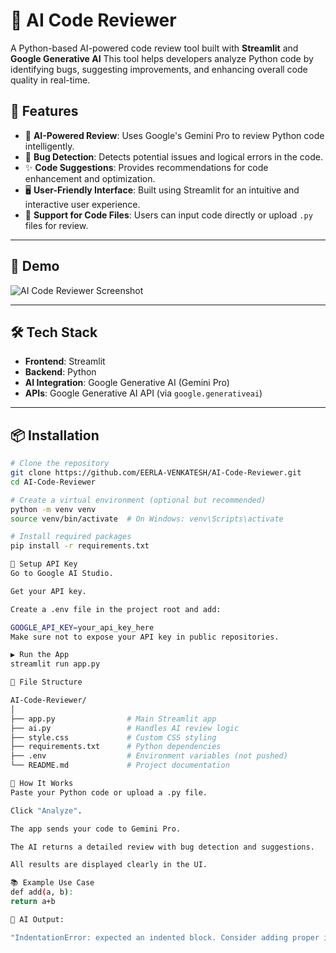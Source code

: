 # 🤖 AI Code Reviewer

A Python-based AI-powered code review tool built with **Streamlit** and **Google Generative AI** 
This tool helps developers analyze Python code by identifying bugs, suggesting improvements,
and enhancing overall code quality in real-time.

## 🚀 Features

- 🧠 **AI-Powered Review**: Uses Google's Gemini Pro to review Python code intelligently.
- 🐞 **Bug Detection**: Detects potential issues and logical errors in the code.
- ✨ **Code Suggestions**: Provides recommendations for code enhancement and optimization.
- 🖥️ **User-Friendly Interface**: Built using Streamlit for an intuitive and interactive user experience.
- 📂 **Support for Code Files**: Users can input code directly or upload `.py` files for review.

---

## 📸 Demo

![AI Code Reviewer Screenshot]("C:\Users\ASUS\Documents\OneDrive\Pictures\Screenshots\App_Photo.png")  

---

## 🛠️ Tech Stack

- **Frontend**: Streamlit
- **Backend**: Python
- **AI Integration**: Google Generative AI (Gemini Pro)
- **APIs**: Google Generative AI API (via `google.generativeai`)

---

## 📦 Installation

```bash
# Clone the repository
git clone https://github.com/EERLA-VENKATESH/AI-Code-Reviewer.git
cd AI-Code-Reviewer

# Create a virtual environment (optional but recommended)
python -m venv venv
source venv/bin/activate  # On Windows: venv\Scripts\activate

# Install required packages
pip install -r requirements.txt

🔑 Setup API Key
Go to Google AI Studio.

Get your API key.

Create a .env file in the project root and add:

GOOGLE_API_KEY=your_api_key_here
Make sure not to expose your API key in public repositories.

▶️ Run the App
streamlit run app.py

📁 File Structure

AI-Code-Reviewer/
│
├── app.py                # Main Streamlit app
├── ai.py                 # Handles AI review logic
├── style.css             # Custom CSS styling
├── requirements.txt      # Python dependencies
├── .env                  # Environment variables (not pushed)
└── README.md             # Project documentation

🌟 How It Works
Paste your Python code or upload a .py file.

Click "Analyze".

The app sends your code to Gemini Pro.

The AI returns a detailed review with bug detection and suggestions.

All results are displayed clearly in the UI.

📚 Example Use Case
def add(a, b):
return a+b

🧠 AI Output:

"IndentationError: expected an indented block. Consider adding proper indentation after the function definition."







